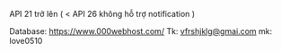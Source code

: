 API 21 trở lên ( < API 26 không hỗ trợ notification )

Database: https://www.000webhost.com/
Tk: vfrshjklg@gmai.com
mk: love0510
